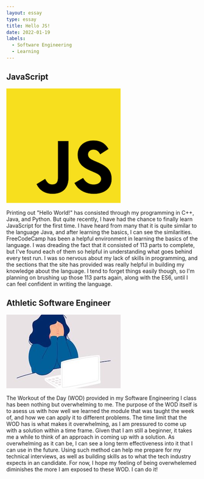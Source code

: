 ```yaml
---
layout: essay
type: essay
title: Hello JS!
date: 2022-01-19
labels:
  - Software Engineering
  - Learning
---
```


## JavaScript

<img class="ui medium right floated rounded image" src="../images/jslogo.png">
     
Printing out "Hello World!" has consisted through my programming in C++, Java, and Python. But quite recently, I have had the chance to finally        learn JavaScript for the first time. I have heard from many that it is quite similar to the language Java, and after learning the basics, I can see the similarities. FreeCodeCamp has been a helpful environment in learning the basics of the language. I was dreading the fact that it consisted of 113 parts to complete, but I've found each of them so helpful in understanding what goes behind every test run. I was so nervous about my lack of skills in programming, and the sections that the site has provided was really helpful in building my knowledge about the language. I tend to forget things easily though, so I'm planning on brushing up those 113 parts again, along with the ES6, until I can feel confident in writing the language. 

## Athletic Software Engineer
     
<img class="ui medium left floated rounded image" src="../images/overwhelming.jpeg">

The Workout of the Day (WOD) provided in my Software Engineering I class has been nothing but overwhelming to me. The purpose of the WOD itself is to asess us with how well we learned the module that was taught the week of, and how we can apply it to different problems. The time limit that the WOD has is what makes it overwhelming, as I am pressured to come up with a solution within a time frame. Given that I am still a beginner, it takes me a while to think of an approach in coming up with a solution. As overwhelming as it can be, I can see a long term effectiveness into it that I can use in the future. Using such method can help me prepare for my technical interviews, as well as building skills as to what the tech industry expects in an candidate. For now, I hope my feeling of being overwhelemed diminishes the more I am exposed to these WOD. I can do it!  
